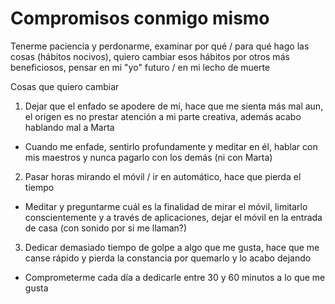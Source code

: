 # Compromisos conmigo mismo
Tenerme paciencia y perdonarme, examinar por qué / para qué hago las cosas (hábitos nocivos), quiero cambiar esos hábitos por otros más beneficiosos, pensar en mi "yo" futuro / en mi lecho de muerte

Cosas que quiero cambiar

1. Dejar que el enfado se apodere de mí, hace que me sienta más mal aun, el origen es no prestar atención a mi parte creativa, además acabo hablando mal a Marta
 - Cuando me enfade, sentirlo profundamente y meditar en él, hablar con mis maestros y nunca pagarlo con los demás (ni con Marta)

2. Pasar horas mirando el móvil / ir en automático, hace que pierda el tiempo
- Meditar y preguntarme cuál es la finalidad de mirar el móvil, limitarlo conscientemente y a través de aplicaciones, dejar el móvil en la entrada de casa (con sonido por si me llaman?)

3. Dedicar demasiado tiempo de golpe a algo que me gusta, hace que me canse rápido y pierda la constancia por quemarlo y lo acabo dejando
- Comprometerme cada día a dedicarle entre 30 y 60 minutos a lo que me gusta
